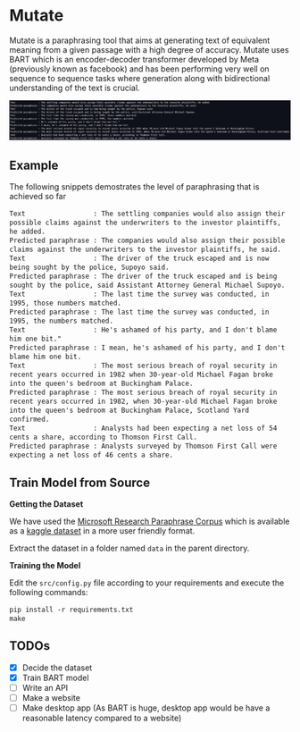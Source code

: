 # Mutate

Mutate is a paraphrasing tool that aims at generating text of equivalent meaning from a given passage with a high degree of accuracy. Mutate uses BART which is an encoder-decoder transformer developed by Meta (previously known as facebook) and has been performing very well on sequence to sequence tasks where generation along with bidirectional understanding of the text is crucial.

![example screenshot](assets/img/example_screenshot.png)

## Example

The following snippets demostrates the level of paraphrasing that is achieved so far

```
Text                 : The settling companies would also assign their possible claims against the underwriters to the investor plaintiffs, he added.
Predicted paraphrase : The companies would also assign their possible claims against the underwriters to the investor plaintiffs, he said.
Text                 : The driver of the truck escaped and is now being sought by the police, Supoyo said.
Predicted paraphrase : The driver of the truck escaped and is being sought by the police, said Assistant Attorney General Michael Supoyo.
Text                 : The last time the survey was conducted, in 1995, those numbers matched.
Predicted paraphrase : The last time the survey was conducted, in 1995, the numbers matched.
Text                 : He's ashamed of his party, and I don't blame him one bit."
Predicted paraphrase : I mean, he's ashamed of his party, and I don't blame him one bit.
Text                 : The most serious breach of royal security in recent years occurred in 1982 when 30-year-old Michael Fagan broke into the queen's bedroom at Buckingham Palace.
Predicted paraphrase : The most serious breach of royal security in recent years occurred in 1982, when 30-year-old Michael Fagan broke into the queen's bedroom at Buckingham Palace, Scotland Yard confirmed.
Text                 : Analysts had been expecting a net loss of 54 cents a share, according to Thomson First Call.
Predicted paraphrase : Analysts surveyed by Thomson First Call were expecting a net loss of 46 cents a share.
```

## Train Model from Source

**Getting the Dataset**

We have used the [Microsoft Research Paraphrase Corpus](https://www.microsoft.com/en-us/download/details.aspx?id=52398) which is available as a [kaggle dataset](https://www.kaggle.com/datasets/doctri/microsoft-research-paraphrase-corpus) in a more user friendly format.

Extract the dataset in a folder named `data` in the parent directory.

**Training the Model**

Edit the `src/config.py` file according to your requirements and execute the following commands:

```
pip install -r requirements.txt
make
```

## TODOs

- [x] Decide the dataset
- [x] Train BART model
- [ ] Write an API
- [ ] Make a website
- [ ] Make desktop app (As BART is huge, desktop app would be have a reasonable latency compared to a website)

